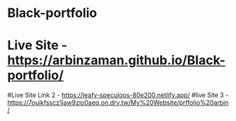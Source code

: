 # Black-portfolio
# Live Site - https://arbinzaman.github.io/Black-portfolio/
#Live Site Link 2 - https://leafy-speculoos-80e200.netlify.app/
#live Site 3 - https://7ouikfsscz1jaw9zio0aeq.on.drv.tw/My%20Website/prffolio%20arbin/
